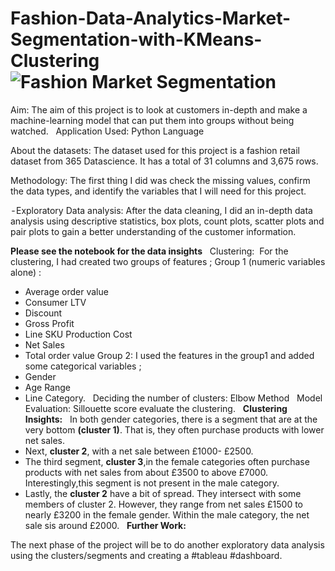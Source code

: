 # Fashion-Data-Analytics-Market-Segmentation-with-KMeans-Clustering![Fashion Market Segmentation](https://user-images.githubusercontent.com/71575857/222194112-3c7b9f92-7636-4b9a-834f-993ee39f47d6.png)


Aim: 
The aim of this project is to look at customers in-depth and make a machine-learning model that can put them into groups without being watched.
 
Application Used: 
Python Language

About the datasets:
The dataset used for this project is a fashion retail dataset from 365 Datascience. It has a total of 31 columns and 3,675 rows.

Methodology: 
The first thing I did was check the missing values, confirm the data types, and identify the variables that I will need for this project.
  
 - Exploratory Data analysis: After the data cleaning, I did an in-depth data analysis using descriptive statistics, box plots, count plots, scatter plots and pair plots to gain a better understanding of the customer information. 

<strong>Please see the notebook for the data insights</strong>
 
Clustering: 
For the clustering, I had created two groups of features ;
Group 1 (numeric variables alone) :
- Average order value
- Consumer LTV
- Discount
- Gross Profit
- Line SKU Production Cost
- Net Sales
- Total order value
Group 2:
I used the features in the group1 and added some categorical variables ;
- Gender
- Age Range
- Line Category.
 
Deciding the number of clusters:
Elbow Method
 
 Model Evaluation:
Sillouette score evaluate the clustering.
 
<strong>Clustering Insights:</strong>
 
In both gender categories, there is a segment that are at the very bottom <strong>(cluster 1)</strong>. That is, they often purchase products with lower net sales.
- Next, <strong>cluster 2</strong>, with a net sale between £1000- £2500.
- The third segment, <strong>cluster 3</strong>,in the female categories often purchase products with net sales from about £3500 to above £7000. Interestingly,this segment is not present in the male category.
- Lastly, the <strong>cluster 2</strong> have a bit of spread. They intersect with some members of cluster 2. However, they range from net sales £1500 to nearly £3200 in the female gender. Within the male category, the net sale sis around £2000.
 
<strong>Further Work:</strong>
  
The next phase of the project will be to do another exploratory data analysis using the clusters/segments and creating a #tableau #dashboard.
